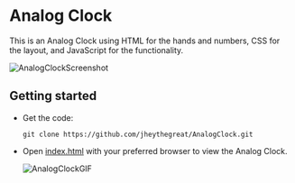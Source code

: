 # Analog Clock
This is an Analog Clock using HTML for the hands and numbers, CSS for the layout, and JavaScript for the functionality.

  ![AnalogClockScreenshot](https://github.com/jheythegreat/AnalogClock/assets/84342028/f7276700-fd1d-44f8-90ef-7e2bfda13d6d)

## Getting started
- Get the code:
    ```
    git clone https://github.com/jheythegreat/AnalogClock.git
    ```

- Open [index.html](index.html) with your preferred browser to view the Analog Clock.

  ![AnalogClockGIF](https://github.com/jheythegreat/AnalogClock/assets/84342028/d00a3f2c-8850-4890-9ddd-ed5897522d44)

